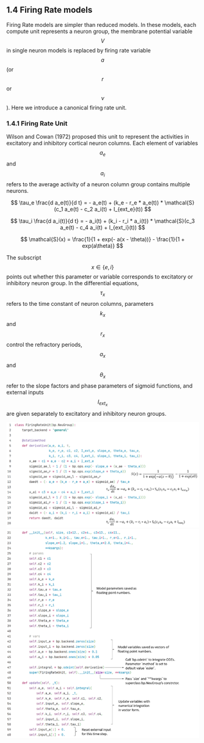 
## 1.4 Firing Rate models

Firing Rate models are simpler than reduced models. In these models, each compute unit represents a neuron group, the membrane potential variable $$V$$ in single neuron models is replaced by firing rate variable $$a$$ (or $$r$$ or $$\nu$$). Here we introduce a canonical firing rate unit.

### 1.4.1 Firing Rate Unit

Wilson and Cowan (1972) proposed this unit to represent the activities in excitatory and inhibitory cortical neuron columns. Each element of variables $$a_e$$ and $$a_i$$ refers to the average activity of a neuron column group contains multiple neurons.

$$
\tau_e \frac{d a_e(t)}{d t} = - a_e(t) + (k_e - r_e * a_e(t)) * \mathcal{S}(c_1 a_e(t) - c_2 a_i(t) + I_{ext_e}(t))
$$

$$
\tau_i \frac{d a_i(t)}{d t} = - a_i(t) + (k_i - r_i * a_i(t)) * \mathcal{S}(c_3 a_e(t) - c_4 a_i(t) + I_{ext_i}(t))
$$

$$
\mathcal{S}(x) = \frac{1}{1 + exp(- a(x - \theta))} - \frac{1}{1 + exp(a\theta)}
$$

The subscript $$x\in\{e, i\}$$ points out whether this parameter or variable corresponds to excitatory or inhibitory neuron group. In the differential equations, $$\tau_x$$ refers to the time constant of neuron columns, parameters $$k_x$$ and $$r_x$$ control the refractory periods, $$a_x$$ and $$\theta_x$$ refer to the slope factors and phase parameters of sigmoid functions, and external inputs $$I_{ext_{x}}$$ are given separately to excitatory and inhibitory neuron groups.

<center><img src="../../figs/neus/codes/en/frunit1.PNG">	</center>

<center><img src="../../figs/neus/codes/en/frunit2.PNG">	</center>

